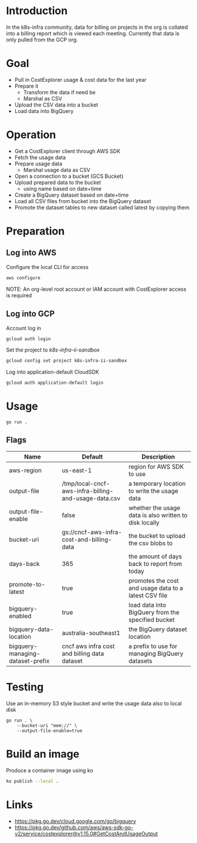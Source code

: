 # Introduction

In the k8s-infra community, data for billing on projects in the org is collated into a billing report which is viewed each meeting. Currently that data is only pulled from the GCP org.

# Goal

- Pull in CostExplorer usage & cost data for the last year
- Prepare it
  - Transform the data if need be
  - Marshal as CSV
- Upload the CSV data into a bucket
- Load data into BigQuery

# Operation

- Get a CostExplorer client through AWS SDK
- Fetch the usage data
- Prepare usage data
  - Marshal usage data as CSV
- Open a connection to a bucket (GCS Bucket)
- Upload prepared data to the bucket
  - using name based on date+time
- Create a BigQuery dataset based on date+time
- Load all CSV files from bucket into the BigQuery dataset
- Promote the dataset tables to new dataset called latest by copying them

# Preparation

## Log into AWS

Configure the local CLI for access

```bash
aws configure
```

NOTE: An org-level root account or IAM account with CostExplorer access is required

## Log into GCP

Account log in

```bash
gcloud auth login
```

Set the project to _k8s-infra-ii-sandbox_

```bash
gcloud config set project k8s-infra-ii-sandbox
```

Log into application-default CloudSDK

```bash
gcloud auth application-default login
```

# Usage

```shell
go run .
```

## Flags

| Name                             | Default                                              | Description                                            |
| -------------------------------- | ---------------------------------------------------- | ------------------------------------------------------ |
| aws-region                       | us-east-1                                            | region for AWS SDK to use                              |
| output-file                      | /tmp/local-cncf-aws-infra-billing-and-usage-data.csv | a temporary location to write the usage data           |
| output-file-enable               | false                                                | whether the usage data is also written to disk locally |
| bucket-uri                       | gs://cncf-aws-infra-cost-and-billing-data            | the bucket to upload the csv blobs to                  |
| days-back                        | 365                                                  | the amount of days back to report from today           |
| promote-to-latest                | true                                                 | promotes the cost and usage data to a latest CSV file  |
| bigquery-enabled                 | true                                                 | load data into BigQuery from the specified bucket      |
| bigquery-data-location           | australia-southeast1                                 | the BigQuery dataset location                          |
| bigquery-managing-dataset-prefix | cncf aws infra cost and billing data dataset         | a prefix to use for managing BigQuery datasets         |

# Testing

Use an in-memory S3 style bucket and write the usage data also to local disk

```shell
go run . \
    --bucket-uri "mem://" \
    --output-file-enable=true
```

# Build an image

Produce a container image using ko

```bash
ko publish --local .
```

# Links

- <https://pkg.go.dev/cloud.google.com/go/bigquery>
- <https://pkg.go.dev/github.com/aws/aws-sdk-go-v2/service/costexplorer@v1.15.0#GetCostAndUsageOutput>
